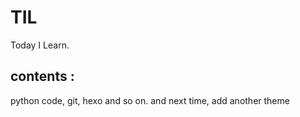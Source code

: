 # TIL
Today I Learn.
## contents :
python code, git, hexo and so on.
and next time, add another theme
